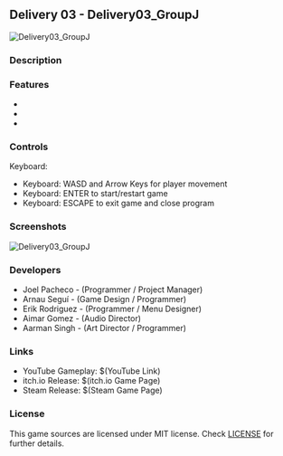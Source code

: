 ## Delivery 03 - Delivery03_GroupJ

![Delivery03_GroupJ](... "Delivery03_GroupJ")

### Description



### Features

 - 
 - 
 - 

### Controls

Keyboard:
 - Keyboard: WASD and Arrow Keys for player movement
 - Keyboard: ENTER to start/restart game
 - Keyboard: ESCAPE to exit game and close program

### Screenshots

![Delivery03_GroupJ](... "Delivery03_GroupJ")

### Developers

 - Joel Pacheco - (Programmer / Project Manager)
 - Arnau Seguí - (Game Design / Programmer)
 - Erik Rodriguez - (Programmer / Menu Designer)
 - Aimar Gomez - (Audio Director)
 - Aarman Singh - (Art Director / Programmer)

### Links

 - YouTube Gameplay: $(YouTube Link)
 - itch.io Release: $(itch.io Game Page)
 - Steam Release: $(Steam Game Page)

### License

This game sources are licensed under MIT license. Check [LICENSE](LICENSE) for further details.
